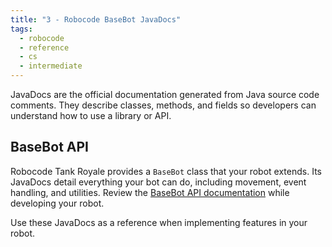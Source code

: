```yaml
---
title: "3 - Robocode BaseBot JavaDocs"
tags:
  - robocode
  - reference
  - cs
  - intermediate
---
```


JavaDocs are the official documentation generated from Java source code comments. They describe classes, methods, and fields so developers can understand how to use a library or API.

## BaseBot API

Robocode Tank Royale provides a `BaseBot` class that your robot extends. Its JavaDocs detail everything your bot can do, including movement, event handling, and utilities. Review the [BaseBot API documentation](https://robocode-dev.github.io/tank-royale/api/java/dev/robocode/tankroyale/botapi/BaseBot.html) while developing your robot.

Use these JavaDocs as a reference when implementing features in your robot.

